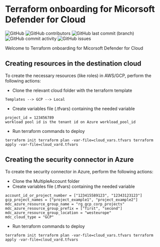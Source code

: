 # Terraform onboarding for Micorsoft Defender for Cloud

![GitHub](https://img.shields.io/github/license/azure/Microsoft-Defender-for-Cloud?label=License&style=plastic)
![GitHub contributors](https://img.shields.io/github/contributors/azure/Microsoft-Defender-for-Cloud?label=Contributors&style=plastic)
![GitHub last commit (branch)](https://img.shields.io/github/last-commit/azure/Microsoft-Defender-for-Cloud/main?label=Last%20commit&style=plastic)
![GitHub commit activity](https://img.shields.io/github/commit-activity/m/azure/Microsoft-Defender-for-Cloud?label=Commit%20activity&style=plastic)
![GitHub issues](https://img.shields.io/github/issues/azure/Microsoft-Defender-for-Cloud?label=Issues&style=plastic)

Welcome to Terraform onboarding for Micorsoft Defender for Cloud

## Creating resources in the destination cloud

To create the necessary resources (like roles) in AWS/GCP, perform the following actions:

* Clone the relevant cloud folder with the terraform template 

```
Templates --> GCP --> Local
```

* Create variables file (.tfvars) containing the needed variable 

``` 
project_id = 123456789
workload pool id is the tenant id on Azure workload_pool_id
```

* Run terraform commands to deploy

```
terraform init terraform plan -var-file=cloud_vars.tfvars terraform apply -var-file=cloud_vard.tfvars
```

## Creating the security connector in Azure

To create the security connector in Azure, perform the following actions:

* Clone the MultipleAccount folder
* Create variables file (.tfvars) containing the needed variable 

``` 
account_id_or_project_number = ["123415589123", "12343123123"] 
gcp_project_names = ["project_example1", "project_example2"] 
mdc_azure_resource_group_name = "rg_gcp_corp_projects" 
mdc_azure_resource_group_prefix = ["first", "second"] 
mdc_azure_resource_group_location = "westeurope" 
mdc_cloud_type = "GCP"
```

* Run terraform commands to deploy 

```
terraform init terraform plan -var-file=cloud_vars.tfvars terraform apply -var-file=cloud_vard.tfvars
```